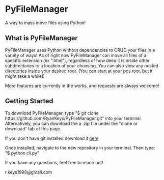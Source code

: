 # PyFileManager
A way to mass move files using Python!

<h2>What is PyFileManager</h2>
<p>PyFileManager uses Python without dependencies to CRUD your files in a variety of ways! As of right now PyFileManager can move all files of a specific extension (ex ".html"), regardless of how deep it is inside other subdirectories to a location of your choosing. You can also view any nested directories inside your desired root. (You can start at your pcs root, but it might take a while!)</p>
<p>More features are currently in the works, and requests are always welcome!<p>


<h2>Getting Started</h2>
<p>To download PyFileManager, type "$ git clone https://github.com/RyanKeys/PyFileManager.git" into your terminal. Alternatively, you can download the a .zip file under the "clone or download" tab of this page.<p>
<p>If you don't have git installed download it <a href="https://git-scm.com/downloads">here</a>
 <p>Once installed, navigate to the new repository in your terminal. Then type: "$ python cli.py"</p>
 <p>If you have any questions, feel free to reach out!</p>
 <p>r.keys1998@gmail.com</p>
  


